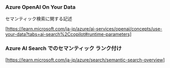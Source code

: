 ### Azure OpenAI On Your Data

セマンティック検索に関する記述

[https://learn.microsoft.com/ja-jp/azure/ai-services/openai/concepts/use-your-data?tabs=ai-search%2Ccopilot#runtime-parameters]

### Azure AI Search でのセマンティック ランク付け

[https://learn.microsoft.com/ja-jp/azure/search/semantic-search-overview]
